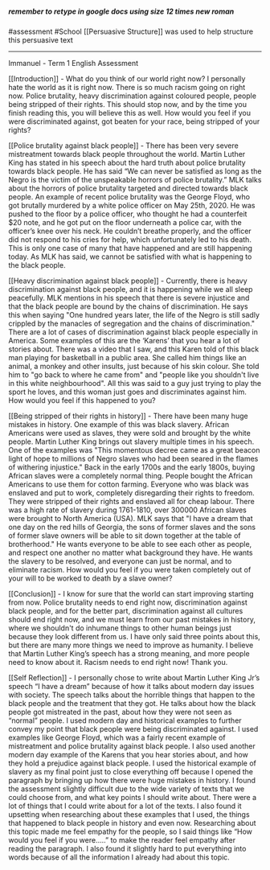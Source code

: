 ##### *remember to retype in google docs using size 12 times new roman*
#assessment 
#School
[[Persuasive Structure]] was used to help structure this persuasive text

---
Immanuel - Term 1 English Assessment 

[[Introduction]] - What do you think of our world right now? I personally hate the world as it is right now. There is so much racism going on right now. Police brutality, heavy discrimination against coloured people, people being stripped of their rights. This should stop now, and by the time you finish reading this, you will believe this as well. How would you feel if you were discriminated against, got beaten for your race, being stripped of your rights?

[[Police brutality against black people]] - There has been very severe mistreatment towards black people throughout the world. Martin Luther King has stated in his speech about the hard truth about police brutality towards black people. He has said “We can never be satisfied as long as the Negro is the victim of the unspeakable horrors of police brutality.” MLK talks about the horrors of police brutality targeted and directed towards black people. An example of recent police brutality was the George Floyd, who got brutally murdered by a white police officer on May 25th, 2020. He was pushed to the floor by a police officer, who thought he had a counterfeit $20 note, and he got put on the floor underneath a police car, with the officer’s knee over his neck. He couldn’t breathe properly, and the officer did not respond to his cries for help, which unfortunately led to his death. This is only one case of many that have happened and are still happening today. As MLK has said, we cannot be satisfied with what is happening to the black people.

[[Heavy discrimination against black people]] - Currently, there is heavy discrimination against black people, and it is happening while we all sleep peacefully. MLK mentions in his speech that there is severe injustice and that the black people are bound by the chains of discrimination. He says this when saying "One hundred years later, the life of the Negro is still sadly crippled by the manacles of segregation and the chains of discrimination." There are a lot of cases of discrimination against black people especially in America. Some examples of this are the ‘Karens’ that you hear a lot of stories about. There was a video that I saw, and this Karen told of this black man playing for basketball in a public area. She called him things like an animal, a monkey and other insults, just because of his skin colour. She told him to "go back to where he came from" and "people like you shouldn't live in this white neighbourhood". All this was said to a guy just trying to play the sport he loves, and this woman just goes and discriminates against him. How would you feel if this happened to you?

[[Being stripped of their rights in history]] - There have been many huge mistakes in history. One example of this was black slavery. African Americans were used as slaves, they were sold and brought by the white people. Martin Luther King brings out slavery multiple times in his speech. One of the examples was "This momentous decree came as a great beacon light of hope to millions of Negro slaves who had been seared in the flames of withering injustice." Back in the early 1700s and the early 1800s, buying African slaves were a completely normal thing. People bought the African Americans to use them for cotton farming. Everyone who was black was enslaved and put to work, completely disregarding their rights to freedom. They were stripped of their rights and enslaved all for cheap labour. There was a high rate of slavery during 1761-1810, over 300000 African slaves were brought to North America (USA). MLK says that "I have a dream that one day on the red hills of Georgia, the sons of former slaves and the sons of former slave owners will be able to sit down together at the table of brotherhood." He wants everyone to be able to see each other as people, and respect one another no matter what background they have. He wants the slavery to be resolved, and everyone can just be normal, and to eliminate racism. How would you feel if you were taken completely out of your will to be worked to death by a slave owner? 

[[Conclusion]] - I know for sure that the world can start improving starting from now. Police brutality needs to end right now, discrimination against black people, and for the better part, discrimination against all cultures should end right now, and we must learn from our past mistakes in history, where we shouldn't do inhumane things to other human beings just because they look different from us. I have only said three points about this, but there are many more things we need to improve as humanity. I believe that Martin Luther King’s speech has a strong meaning, and more people need to know about it. Racism needs to end right now! Thank you.


[[Self Reflection]] - I personally chose to write about Martin Luther King Jr’s speech “I have a dream” because of how it talks about modern day issues with society. The speech talks about the horrible things that happen to the black people and the treatment that they got. He talks about how the black people got mistreated in the past, about how they were not seen as “normal” people. I used modern day and historical examples to further convey my point that black people were being discriminated against. I used examples like George Floyd, which was a fairly recent example of mistreatment and police brutality against black people. I also used another modern day example of the Karens that you hear stories about, and how they hold a prejudice against black people. I used the historical example of slavery as my final point just to close everything off because I opened the paragraph by bringing up how there were huge mistakes in history. I found the assessment slightly difficult due to the wide variety of texts that we could choose from, and what key points I should write about. There were a lot of things that I could write about for a lot of the texts. I also found it upsetting when researching about these examples that I used, the things that happened to black people in history and even now. Researching about this topic made me feel empathy for the people, so I said things like “How would you feel if you were…..” to make the reader feel empathy after reading the paragraph. I also found it slightly hard to put everything into words because of all the information I already had about this topic.